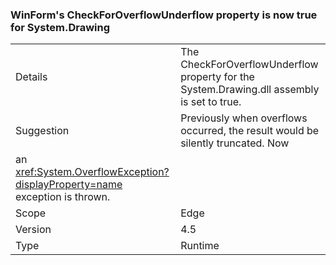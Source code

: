 ### WinForm's CheckForOverflowUnderflow property is now true for System.Drawing

|   |   |
|---|---|
|Details|The CheckForOverflowUnderflow property for the System.Drawing.dll assembly is set to true.|
|Suggestion|Previously when overflows occurred, the result would be silently truncated. Now
an <xref:System.OverflowException?displayProperty=name> exception is thrown.|
|Scope|Edge|
|Version|4.5|
|Type|Runtime|
